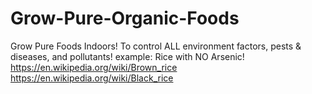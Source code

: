 # Grow-Pure-Organic-Foods
Grow Pure Foods Indoors! To control ALL environment factors, pests &amp; diseases, and pollutants! example: Rice with NO Arsenic! https://en.wikipedia.org/wiki/Brown_rice https://en.wikipedia.org/wiki/Black_rice
